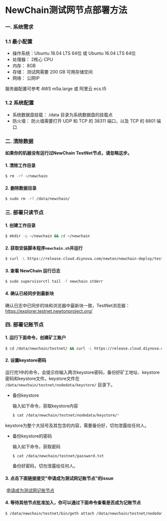 # NewChain测试网节点部署方法

### 一. 系统需求

### 1.1 最小配置

- 操作系统：Ubuntu 18.04 LTS 64位 或 Ubuntu 16.04 LTS 64位
- 处理器： 2核心 CPU
- 内存： 8GB
- 存储： 测试网需要 200 GB 可用存储空间
- 网络： 公网IP

服务器配置可参考 AWS m5a.large 或 阿里云 ecs.t5

### 1.2 系统配置

- 系统数据盘挂载： /data 目录为系统数据盘的挂载点
- 防火墙： 防火墙需要打开 UDP 和 TCP 的 38311 端口，以及 TCP 的 8801 端口

### 二. 清除数据

**如果你的机器没有运行过NewChain TestNet节点，请忽略这步。**

#### 1. 清除工作目录

```bash
$ rm -rf ~/newchain
```

#### 2. 删除数据目录

```bash
$ sudo rm -rf /data/newchain/
```

### 三. 部署只读节点

#### 1. 创建工作目录

```bash
$ mkdir -p ~/newchain && cd ~/newchain
```

#### 2. 获取安装脚本程序`newchain.sh`并运行

```bash
$ curl -L https://release.cloud.diynova.com/newton/newchain-deploy/testnet/newchain.sh | sudo bash
```

#### 3. 查看 NewChain 运行日志

```bash
$ sudo supervisorctl tail -f newchain stderr
```

#### 4. 确认已经同步到最新块

确认日志中已同步的块和浏览器中最新块一致，TestNet浏览器：https://explorer.testnet.newtonproject.org/

### 四. 部署记账节点

#### 1. 运行下面命令，创建矿工账户

```bash
$ cd /data/newchain/testnet/ && curl -L https://release.cloud.diynova.com/newton/newchain-deploy/testnet/newchain-mine.sh -o newchain-mine.sh && chmod +x newchain-mine.sh && ./newchain-mine.sh
```

#### 2. 设置keystore密码

运行完1中的命令，会提示你输入两次keystore密码，备份好矿工地址、keystore密码和keystore文件。keystore文件在 `/data/newchain/testnet/nodedata/keystore/` 目录下。

- 备份keystore

  输入如下命令，获取keystore内容

  ```bash
  $ cat /data/newchain/testnet/nodedata/keystore/*	
  ```

​		keystore为整个大括号及其包含的内容，需要备份好，切勿泄露给任何人。

- 备份keystore的密码

  输入如下命令，获取密码

  ```bash
  $ cat /data/newchain/testnet/password.txt
  ```

  备份好密码，切勿泄露给任何人。

#### 3. 点击下面链接提交"申请成为测试网记账节点"的issue

​	[申请成为测试网记账节点](https://github.com/newtonproject/newchain-nodes/issues/new?assignees=xiawu&labels=testnet&template=apply-testnet-miner-cn.md&title=%3C%E8%8A%82%E7%82%B9%E5%90%8D%E7%A7%B0%3E+%E7%94%B3%E8%AF%B7%E6%88%90%E4%B8%BA%E6%B5%8B%E8%AF%95%E7%BD%91%E8%AE%B0%E8%B4%A6%E8%8A%82%E7%82%B9)

#### 4. 等待其他节点批准加入，你可以通过下面命令查看是否成为记账节点

```bash
$ /data/newchain/testnet/bin/geth attach /data/newchain/testnet/nodedata/geth.ipc --exec 'clique.getSigners()'
```

